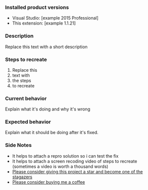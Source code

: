 ### Installed product versions
- Visual Studio: [example 2015 Professional]
- This extension: [example 1.1.21]

### Description
Replace this text with a short description

### Steps to recreate
1. Replace this
2. text with 
3. the steps
4. to recreate

### Current behavior
Explain what it's doing and why it's wrong

### Expected behavior
Explain what it should be doing after it's fixed.

### Side Notes
- It helps to attach a repro solution so i can test the fix
- It helps to attach a screen recoding video of steps to recreate (sometimes a video is worth a thousand words)
- [Please consider giving this project a star and become one of the stagazers](https://github.com/FortuneN/FineCodeCoverage/stargazers) 
- [Please consider buying me a coffee](https://paypal.me/FortuneNgwenya)
